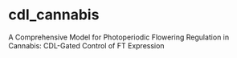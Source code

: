 # cdl_cannabis
A Comprehensive Model for Photoperiodic Flowering Regulation in Cannabis: CDL-Gated Control of FT Expression
